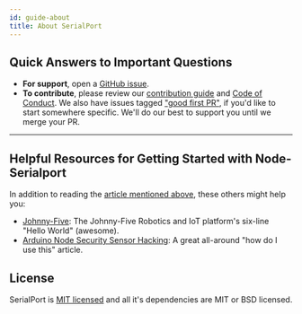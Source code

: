 ```yaml
---
id: guide-about
title: About SerialPort
---
```


## Quick Answers to Important Questions
- **For support**, open a [GitHub issue](https://github.com/node-serialport/node-serialport/issues/new).
- **To contribute**, please review our [contribution guide](https://github.com/node-serialport/node-serialport/blob/master/CONTRIBUTING.md) and [Code of Conduct](code-of-conduct.md). We also have issues tagged ["good first PR"](https://github.com/node-serialport/node-serialport/issues?q=is%3Aissue+is%3Aopen+label%3A%22good+first+issue%22), if you'd like to start somewhere specific. We'll do our best to support you until we merge your PR.

***
## Helpful Resources for Getting Started with Node-Serialport

In addition to reading the [article mentioned above](http://www.voodootikigod.com/nodebots-the-rise-of-js-robotics), these others might help you:
* [Johnny-Five](http://johnny-five.io/#hello-world): The Johnny-Five Robotics and IoT platform's six-line "Hello World" (awesome).
* [Arduino Node Security Sensor Hacking](http://nexxylove.tumblr.com/post/20159263403/arduino-node-security-sensor-hacking): A great all-around "how do I use this" article.


## License
SerialPort is [MIT licensed](https://github.com/node-serialport/node-serialport/blob/master/LICENSE) and all it's dependencies are MIT or BSD licensed.


